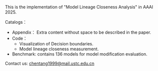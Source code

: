 This is the implementation of "Model Lineage Closeness Analysis" in AAAI 2025.

Catalogs：

- Appendix： Extra content without space to be described in the paper.
- Code：
  - Visualization of Decision boundaries.
  - Model lineage closeness measurement.
- Benchmark: contains 136 models for model modification evaluation.



Contact us: chentang1999@mail.ustc.edu.cn
